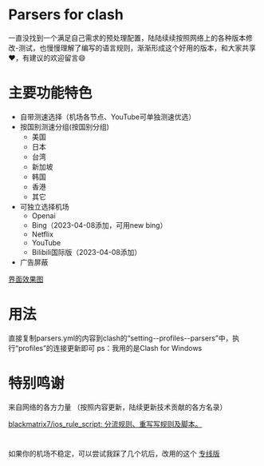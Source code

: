# Parsers for clash  
 
 一直没找到一个满足自己需求的预处理配置，陆陆续续按照网络上的各种版本修改-测试，也慢慢理解了编写的语言规则，渐渐形成这个好用的版本，和大家共享❤️️，有建议的欢迎留言😄
 
# 主要功能特色
- 自带测速选择（机场各节点、YouTube可单独测速优选）
- 按国别测速分组(按国别分组)
    - 美国
    - 日本
    - 台湾
    - 新加坡
    - 韩国
    - 香港
    - 其它
- 可独立选择机场
    - Openai
    - Bing（2023-04-08添加，可用new bing）
    - Netflix
    - YouTube
    - Bilibili国际版（2023-04-08添加）
- 广告屏蔽

[界面效果图](界面效果图.png)

# 用法
直接复制parsers.yml的内容到clash的“setting--profiles--parsers”中，执行“profiles”的连接更新即可
ps：我用的是Clash for Windows

# 特别鸣谢
来自网络的各方力量
（按照内容更新，陆续更新技术贡献的各方名录）

[blackmatrix7/ios_rule_script: 分流规则、重写写规则及脚本。](https://github.com/blackmatrix7/ios_rule_script)

# 
如果你的机场不稳定，可以尝试我踩了几个坑后，改用的这个
[专线版](https://98ka.men/#/register?code=48erzZ7G)